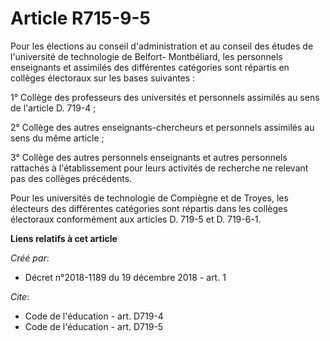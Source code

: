 # Article R715-9-5

Pour les élections au conseil d'administration et au conseil des études de l'université de technologie de Belfort-
Montbéliard, les personnels enseignants et assimilés des différentes catégories sont répartis en collèges électoraux sur les
bases suivantes : 

1° Collège des professeurs des universités et personnels assimilés au sens de l'article D. 719-4 ; 

2° Collège des autres enseignants-chercheurs et personnels assimilés au sens du même article ; 

3° Collège des autres personnels enseignants et autres personnels rattachés à l'établissement pour leurs activités de
recherche ne relevant pas des collèges précédents. 

Pour les universités de technologie de Compiègne et de Troyes, les électeurs des différentes catégories sont répartis dans
les collèges électoraux conformément aux articles D. 719-5 et D. 719-6-1.

**Liens relatifs à cet article**

_Créé par_:

  - Décret n°2018-1189 du 19 décembre 2018 - art. 1

_Cite_:

  - Code de l'éducation - art. D719-4
  - Code de l'éducation - art. D719-5
